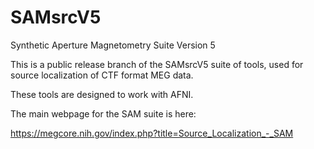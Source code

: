 # SAMsrcV5
Synthetic Aperture Magnetometry Suite Version 5

This is a public release branch of the SAMsrcV5 suite of tools, used for
source localization of CTF format MEG data.

These tools are designed to work with AFNI.

The main webpage for the SAM suite is here:

https://megcore.nih.gov/index.php?title=Source_Localization_-_SAM
